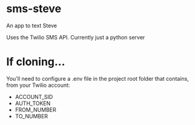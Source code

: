 # sms-steve
An app to text Steve

Uses the Twilio SMS API. Currently just a python server

# If cloning...
You'll need to configure a .env file in the project root folder that contains, from your Twilio account:
* ACCOUNT_SID
* AUTH_TOKEN
* FROM_NUMBER
* TO_NUMBER

